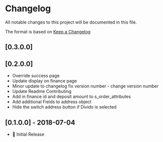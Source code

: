# Changelog
All notable changes to this project will be documented in this file.

The format is based on [Keep a Changelog](http://keepachangelog.com/en/1.0.0/)
## [0.3.0.0] 


## [0.2.0.0] 
- Override success page
- Update display on finance page
- Minor update to changelog fix version number - change version number
- Update Readme Contributing
- Add in finance id and deposit amount to s_order_attributes
- Add additional Fields to address object
- Hide the switch address button if Divido is selected 


## [0.1.0.0] - 2018-07-04
- :dizzy: Initial Release
